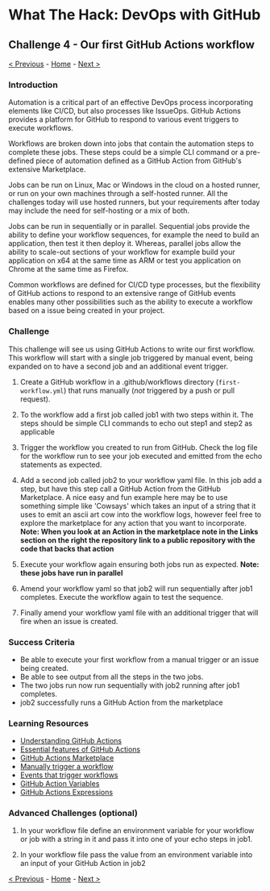 # What The Hack: DevOps with GitHub 

## Challenge 4 - Our first GitHub Actions workflow

[< Previous](challenge03.md) - [Home](../readme.md) - [Next >](challenge05.md)

### Introduction

Automation is a critical part of an effective DevOps process incorporating elements like CI/CD, but also processes like IssueOps. GitHub Actions provides a platform for GitHub to respond to various event triggers to execute workflows.

Workflows are broken down into jobs that contain the automation steps to complete these jobs. These steps could be a simple CLI command or a pre-defined piece of automation defined as a GitHub Action from GitHub's extensive Marketplace.

Jobs can be run on Linux, Mac or Windows in the cloud on a hosted runner, or run on your own machines through a self-hosted runner. All the challenges today will use hosted runners, but your requirements after today may include the need for self-hosting or a mix of both.

Jobs can be run in sequentially or in parallel. Sequential jobs provide the ability to define your workflow sequences, for example the need to build an application, then test it then deploy it. Whereas, parallel jobs allow the ability to scale-out sections of your workflow for example build your application on x64 at the same time as ARM or test you application on Chrome at the same time as Firefox.

Common workflows are defined for CI/CD type processes, but the flexibility of GitHub actions to respond to an extensive range of GitHub events enables many other possibilities such as the ability to execute a workflow based on a issue being created in your project.

### Challenge

This challenge will see us using GitHub Actions to write our first workflow. This workflow will start with a single job triggered by manual event, being expanded on to have a second job and an additional event trigger.

1. Create a GitHub workflow in a .github/workflows directory (`first-workflow.yml`) that runs manually (*not* triggered by a push or pull request).

2. To the workflow add a first job called job1 with two steps within it. The steps should be simple CLI commands to echo out step1 and step2 as applicable

3. Trigger the workflow you created to run from GitHub. Check the log file for the workflow run to see your job executed and emitted from the echo statements as expected.

4. Add a second job called job2 to your workflow yaml file. In this job add a step, but have this step call a GitHub Action from the GitHub Marketplace. A nice easy and fun example here may be to use something simple like 'Cowsays' which takes an input of a string that it uses to emit an ascii art cow into the workflow logs, however feel free to explore the marketplace for any action that you want to incorporate. **Note: When you look at an Action in the marketplace note in the Links section on the right the repository link to a public repository with the code that backs that action**

5. Execute your workflow again ensuring both jobs run as expected. **Note: these jobs have run in parallel**

6. Amend your workflow yaml so that job2 will run sequentially after job1 completes. Execute the workflow again to test the sequence.

7. Finally amend your workflow yaml file with an additional trigger that will fire when an issue is created.

### Success Criteria

- Be able to execute your first workflow from a manual trigger or an issue being created.
- Be able to see output from all the steps in the two jobs.
- The two jobs run now run sequentially with job2 running after job1 completes.
- job2 successfully runs a GitHub Action from the marketplace


### Learning Resources

- [Understanding GitHub Actions](https://docs.github.com/en/enterprise-cloud@latest/actions/learn-github-actions/understanding-github-actions)
- [Essential features of GitHub Actions](https://docs.github.com/en/enterprise-cloud@latest/actions/learn-github-actions/essential-features-of-github-actions)
- [GitHub Actions Marketplace](https://github.com/marketplace?type=actions)
- [Manually trigger a workflow](https://docs.github.com/en/actions/using-workflows/events-that-trigger-workflows#workflow_dispatch)
- [Events that trigger workflows](https://docs.github.com/en/actions/using-workflows/events-that-trigger-workflows)
- [GitHub Action Variables](https://docs.github.com/en/enterprise-cloud@latest/actions/learn-github-actions/variables)
- [GitHub Actions Expressions](https://docs.github.com/en/enterprise-cloud@latest/actions/learn-github-actions/expressions)


### Advanced Challenges (optional)
1. In your workflow file define an environment variable for your workflow or job with a string in it and pass it into one of your echo steps in job1.

2. In your workflow file pass the value from an environment variable into an input of your GitHub Action in job2 

[< Previous](challenge03.md) - [Home](../readme.md) - [Next >](challenge05.md)
